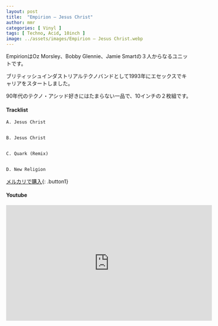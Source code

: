 ```yaml
---
layout: post
title:  "Empirion – Jesus Christ"
author: mmr
categories: [ Vinyl ]
tags: [ Techno, Acid, 10inch ]
image: ../assets/images/Empirion – Jesus Christ.webp
---
```


EmpirionはOz Morsley、Bobby Glennie、Jamie Smartの３人からなるユニットです。

ブリティッシュインダストリアルテクノバンドとして1993年にエセックスでキャリアをスタートしました。

90年代のテクノ・アシッド好きにはたまらない一品で、10インチの２枚組です。

#### Tracklist
```md
A. Jesus Christ


B. Jesus Christ


C. Quark (Remix)


D. New Religion
```

[メルカリで購入](https://jp.mercari.com/item/m51146991051?afid=6142608987){: .button1}

#### Youtube
<iframe width="560" height="315" src="https://www.youtube.com/embed/7QfL99F3l_M?si=UtplTV3W34tXS8Y9" title="YouTube video player" frameborder="0" allow="accelerometer; autoplay; clipboard-write; encrypted-media; gyroscope; picture-in-picture; web-share" referrerpolicy="strict-origin-when-cross-origin" allowfullscreen></iframe>